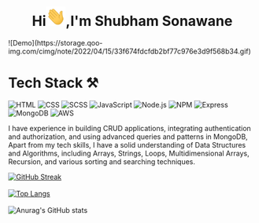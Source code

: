 <h1 align="center">Hi<img src="https://raw.githubusercontent.com/benbahrenburg/benbahrenburg/main/assets/wave.gif" width="40" alt="Boy's in Jacket">,I'm Shubham Sonawane</h1>
![Demo](https://storage.qoo-img.com/cimg/note/2022/04/15/33f674fdcfdb2bf77c976e3d9f568b34.gif)
<h1>Tech Stack ⚒️</h1>

![HTML](https://img.shields.io/badge/-HTML-323795?style=flat-square&logo=html5&logoColor=white)
![CSS](https://img.shields.io/badge/-CSS-323795?style=flat-square&logo=css3&logoColor=white)
![SCSS](https://img.shields.io/badge/-SCSS-323795?style=flat-square&logo=sass&logoColor=white)
![JavaScript](https://img.shields.io/badge/-JavaScript-323795?style=flat-square&logo=javascript&logoColor=white)
![Node.js](https://img.shields.io/badge/-Node.js-323795?style=flat-square&logo=node.js&logoColor=white)
![NPM](https://img.shields.io/badge/-NPM-323795?style=flat-square&logo=npm&logoColor=white)
![Express](https://img.shields.io/badge/-Express-323795?style=flat-square&logo=express&logoColor=white)
![MongoDB](https://img.shields.io/badge/-MongoDB-323795?style=flat-square&logo=mongodb&logoColor=white)
![AWS](https://img.shields.io/badge/-AWS-323795?style=flat-square&logo=amazon-aws&logoColor=white)

I have experience in building CRUD applications, integrating authentication and authorization, and using advanced queries and patterns in MongoDB,
Apart from my tech skills, I have a solid understanding of Data Structures and Algorithms, including Arrays, Strings, Loops, Multidimensional Arrays, Recursion, and various sorting and searching techniques.


[![GitHub Streak](https://streak-stats.demolab.com/?user=ShuShu-8788&theme=tokyonight-duo)](https://git.io/streak-stats)
<br><br>
[![Top Langs](https://github-readme-stats.vercel.app/api/top-langs/?username=ShuShu-8788&layout=compact&theme=tokyonight)](https://github.com/anuraghazra/github-readme-stats)
<br><br>
![Anurag's GitHub stats](https://github-readme-stats.vercel.app/api?username=ShuShu-8788&show_icons=true&theme=tokyonight)
